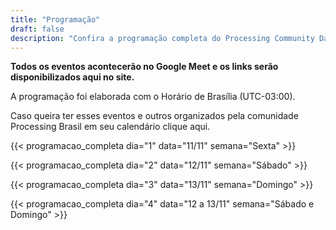 ```yaml
---
title: "Programação"
draft: false
description: "Confira a programação completa do Processing Community Day 2022 que acontece nos dias 11, 12 e 13 de novembro com oficinas e palestras sobre programação criativa. Tudo gratuito e online."
---
```


**Todos os eventos acontecerão no Google Meet e os links serão disponibilizados aqui no site.**

A programação foi elaborada com o Horário de Brasília (UTC-03:00). 

Caso queira ter esses eventos e outros organizados pela comunidade Processing Brasil em seu calendário clique aqui.

{{< programacao_completa dia="1" data="11/11" semana="Sexta" >}}

{{< programacao_completa dia="2" data="12/11" semana="Sábado" >}}

{{< programacao_completa dia="3" data="13/11" semana="Domingo" >}}

{{< programacao_completa dia="4" data="12 a 13/11" semana="Sábado e Domingo" >}}
